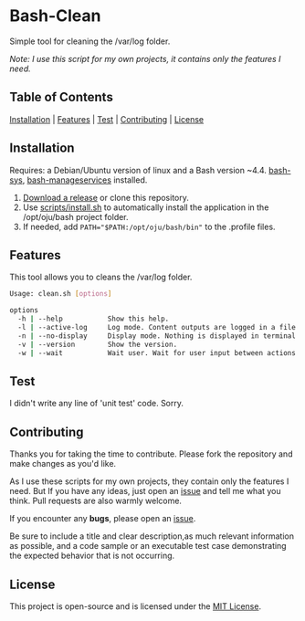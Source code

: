 # Bash-Clean

Simple tool for cleaning the /var/log folder.

*Note: I use this script for my own projects, it contains only the features I need.*

## Table of Contents

[Installation](#installation) | [Features](#features) | [Test](#test) | [Contributing](#contributing) | [License](#license)

## Installation

Requires: a Debian/Ubuntu version of linux and a Bash version ~4.4. [bash-sys](https://github.com/ojullien/bash-sys), [bash-manageservices](https://github.com/ojullien/bash-manageservices) installed.

1. [Download a release](https://github.com/ojullien/bash-clean/releases) or clone this repository.
2. Use [scripts/install.sh](scripts/install.sh) to automatically install the application in the /opt/oju/bash project folder.
3. If needed, add `PATH="$PATH:/opt/oju/bash/bin"` to the .profile files.

## Features

This tool allows you to cleans the /var/log folder.

```bash
Usage: clean.sh [options]

options
  -h | --help           Show this help.
  -l | --active-log     Log mode. Content outputs are logged in a file.
  -n | --no-display     Display mode. Nothing is displayed in terminal.
  -v | --version        Show the version.
  -w | --wait           Wait user. Wait for user input between actions.
```

## Test

I didn't write any line of 'unit test' code. Sorry.

## Contributing

Thanks you for taking the time to contribute. Please fork the repository and make changes as you'd like.

As I use these scripts for my own projects, they contain only the features I need. But If you have any ideas, just open an [issue](https://github.com/ojullien/bash-clean/issues/new/choose) and tell me what you think. Pull requests are also warmly welcome.

If you encounter any **bugs**, please open an [issue](https://github.com/ojullien/bash-clean/issues/new/choose).

Be sure to include a title and clear description,as much relevant information as possible, and a code sample or an executable test case demonstrating the expected behavior that is not occurring.

## License

This project is open-source and is licensed under the [MIT License](LICENSE).
